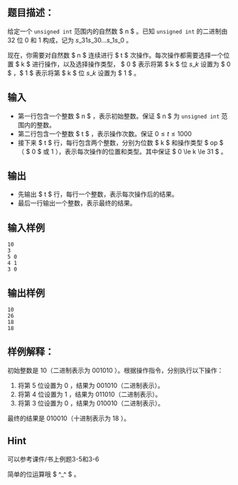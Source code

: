 ## 题目描述：

给定一个 `unsigned int` 范围内的自然数 $ n $ 。已知 `unsigned int` 的二进制由 $32$ 位 $0$ 和 $1$ 构成，记为 $s\_{31}s\_{30}...s\_1s\_0$ 。

现在，你需要对自然数 $ n $  连续进行 $ t $ 次操作。每次操作都需要选择一个位置 $ k $  进行操作，以及选择操作类型， $ 0 $ 表示将第 $ k $ 位 $s\_k$ 设置为  $ 0 $ ，$ 1 $ 表示将第 $ k $ 位 $s\_k$ 设置为 $ 1 $ 。




## 输入
- 第一行包含一个整数 $ n $ ，表示初始整数。保证 $ n $ 为 `unsigned int` 范围内的整数。 
- 第二行包含一个整数 $ t $ ，表示操作次数。保证 $0 \le t \le 1000$
- 接下来 $ t $ 行，每行包含两个整数，分别为位数 $ k $ 和操作类型 $ op $ （ $ 0 $ 或 $1$ ），表示每次操作的位置和类型。其中保证 $ 0 \le k \le 31 $   。


## 输出
- 先输出 $ t $ 行，每行一个整数，表示每次操作后的结果。
- 最后一行输出一个整数，表示最终的结果。
## 输入样例
    10
    3
    5 0
    4 1
    3 0
## 输出样例
    10
    26
    18
    18


## 样例解释：

初始整数是  $10$（二进制表示为 $001010$ ）。根据操作指令，分别执行以下操作：

1. 将第 $5$ 位设置为 $0$ ，结果为 $001010$（二进制表示）。
2. 将第 $4$ 位设置为 $1$ ，结果为 $011010$（二进制表示）。
3. 将第 $3$ 位设置为 $0$ ，结果为 $010010$（二进制表示）。

最终的结果是 $010010$（十进制表示为 $18$ ）。


## Hint

可以参考课件/书上例题3-5和3-6

简单的位运算哦 $ ^_^ $ 。